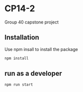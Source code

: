 # CP14-2
Group 40 capstone project


## Installation

Use npm insall to install the package

```bash
npm install
```

## run as a developer

```bash
npm run start
```

